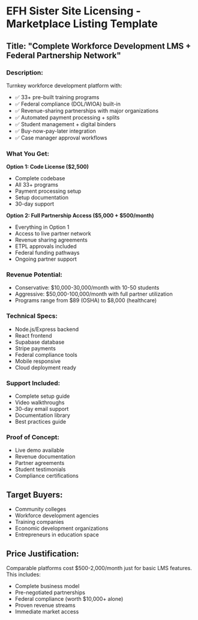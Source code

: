 
# EFH Sister Site Licensing - Marketplace Listing Template

## Title: "Complete Workforce Development LMS + Federal Partnership Network"

### Description:
Turnkey workforce development platform with:
- ✅ 33+ pre-built training programs
- ✅ Federal compliance (DOL/WIOA) built-in
- ✅ Revenue-sharing partnerships with major organizations
- ✅ Automated payment processing + splits
- ✅ Student management + digital binders
- ✅ Buy-now-pay-later integration
- ✅ Case manager approval workflows

### What You Get:
**Option 1: Code License ($2,500)**
- Complete codebase
- All 33+ programs
- Payment processing setup
- Setup documentation
- 30-day support

**Option 2: Full Partnership Access ($5,000 + $500/month)**
- Everything in Option 1
- Access to live partner network
- Revenue sharing agreements
- ETPL approvals included
- Federal funding pathways
- Ongoing partner support

### Revenue Potential:
- Conservative: $10,000-30,000/month with 10-50 students
- Aggressive: $50,000-100,000/month with full partner utilization
- Programs range from $89 (OSHA) to $8,000 (healthcare)

### Technical Specs:
- Node.js/Express backend
- React frontend
- Supabase database
- Stripe payments
- Federal compliance tools
- Mobile responsive
- Cloud deployment ready

### Support Included:
- Complete setup guide
- Video walkthroughs
- 30-day email support
- Documentation library
- Best practices guide

### Proof of Concept:
- Live demo available
- Revenue documentation
- Partner agreements
- Student testimonials
- Compliance certifications

## Target Buyers:
- Community colleges
- Workforce development agencies
- Training companies
- Economic development organizations
- Entrepreneurs in education space

## Price Justification:
Comparable platforms cost $500-2,000/month just for basic LMS features. This includes:
- Complete business model
- Pre-negotiated partnerships
- Federal compliance (worth $10,000+ alone)
- Proven revenue streams
- Immediate market access
